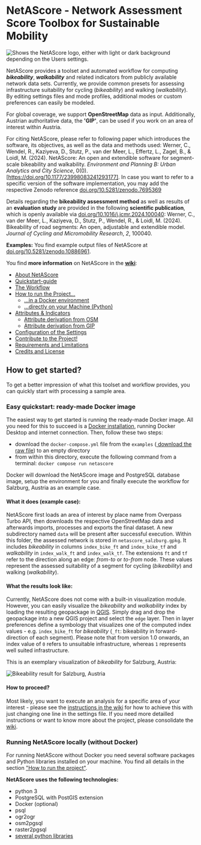 # NetAScore - Network Assessment Score Toolbox for Sustainable Mobility

<picture>
  <source media="(prefers-color-scheme: dark)" srcset="https://github.com/plus-mobilitylab/netascore/assets/82904077/762dc210-1ca5-4ead-8aeb-522e974a93fe">
  <source media="(prefers-color-scheme: light)" srcset="https://github.com/plus-mobilitylab/netascore/assets/82904077/240d09f8-a728-41ec-b0e7-8bba8fac4d38">
  <img alt="Shows the NetAScore logo, either with light or dark background depending on the Users settings." src="https://github.com/plus-mobilitylab/netascore/assets/82904077/240d09f8-a728-41ec-b0e7-8bba8fac4d38">
</picture>



NetAScore provides a toolset and automated workflow for computing ***bikeability***, ***walkability*** and related indicators from publicly available network data sets. Currently, we provide common presets for assessing infrastructure suitability for cycling (*bikeability*) and walking (*walkability*). By editing settings files and mode profiles, additional modes or custom preferences can easily be modeled.

For global coverage, we support **OpenStreetMap** data as input. Additionally, Austrian authoritative data, the **'GIP'**, can be used if you work on an area of interest within Austria. 

For citing NetAScore, please refer to following paper which introduces the software, its objectives, as well as the data and methods used: 
Werner, C., Wendel, R., Kaziyeva, D., Stutz, P., van der Meer, L., Effertz, L., Zagel, B., & Loidl, M. (2024). NetAScore: An open and extendible software for segment-scale bikeability and walkability. *Environment and Planning B: Urban Analytics and City Science*, 0(0). [https://doi.org/10.1177/23998083241293177]. In case you want to refer to a specific version of the software implementation, you may add the respective Zenodo reference [doi.org/10.5281/zenodo.7695369](https://doi.org/10.5281/zenodo.7695369)

Details regarding the **bikeability assessment method** as well as results of an **evaluation study** are provided in the following **scientific publication**, which is openly available via [doi.org/10.1016/j.jcmr.2024.100040](https://doi.org/10.1016/j.jcmr.2024.100040): Werner, C., van der Meer, L., Kaziyeva, D., Stutz, P., Wendel, R., & Loidl, M. (2024). Bikeability of road segments: An open, adjustable and extendible model. *Journal of Cycling and Micromobility Research*, *2*, 100040.

**Examples:** You find example output files of NetAScore at [doi.org/10.5281/zenodo.10886961](https://doi.org/10.5281/zenodo.10886961).

You find **more information** on NetAScore in the **[wiki](https://github.com/plus-mobilitylab/netascore/wiki)**:

* [About NetAScore](https://github.com/plus-mobilitylab/netascore/wiki)
* [Quickstart-guide](https://github.com/plus-mobilitylab/netascore/wiki/Quickstart%E2%80%90Guide)
* [The Workflow](https://github.com/plus-mobilitylab/netascore/wiki/The-workflow)
* [How to run the Project...](https://github.com/plus-mobilitylab/netascore/wiki/How-to-run-the-project)
  * [...in a Docker environment](https://github.com/plus-mobilitylab/netascore/wiki/How-to-run-the-project-in-a-Docker-environment)
  * [...directly on your Machine (Python)](https://github.com/plus-mobilitylab/netascore/wiki/Run-NetAScore-manually-with-Python)
* [Attributes & Indicators](https://github.com/plus-mobilitylab/netascore/wiki/Attributes-and-Indicators)
  * [Attribute derivation from OSM](https://github.com/plus-mobilitylab/netascore/wiki/Attribute-derivation-from-OSM)
  * [Attribute derivation from GIP](https://github.com/plus-mobilitylab/netascore/wiki/Attribute-derivation-from-GIP)
* [Configuration of the Settings](https://github.com/plus-mobilitylab/netascore/wiki/Configuration-of-the-settings)
* [Contribute to the Project!](https://github.com/plus-mobilitylab/netascore/wiki/How-to-contribute)
* [Requirements and Limitations](https://github.com/plus-mobilitylab/netascore/wiki/Requirements-and-Limitations)
* [Credits and License](https://github.com/plus-mobilitylab/netascore/wiki/Credits-and-license)

## How to get started?

To get a better impression of what this toolset and workflow provides, you can quickly start with processing a sample area.

### Easy quickstart: ready-made Docker image

The easiest way to get started is running the ready-made Docker image. All you need for this to succeed is a [Docker installation](https://docs.docker.com/engine/install/), running Docker Desktop and internet connection. Then, follow these two steps:

- download the `docker-compose.yml` file from the `examples` ([ download the raw file](https://github.com/plus-mobilitylab/netascore/blob/main/examples/docker-compose.yml)) to an empty directory
- from within this directory, execute the following command from a terminal:
  `docker compose run netascore`

Docker will download the NetAScore image and PostgreSQL database image, setup the environment for you and finally execute the workflow for Salzburg, Austria as an example case.

#### What it does (example case):

NetAScore first loads an area of interest by place name from Overpass Turbo API, then downloads the respective OpenStreetMap data and afterwards imports, processes and exports the final dataset. A new subdirectory named `data` will be present after successful execution. Within this folder, the assessed network is stored in `netascore_salzburg.gpkg`. It includes *bikeability* in columns `index_bike_ft` and `index_bike_tf` and *walkability* in `index_walk_ft` and `index_walk_tf`. The extensions `ft` and `tf` refer to the direction along an edge: *from-to* or *to-from* node. These values represent the assessed suitability of a segment for cycling (*bikeability*) and walking (*walkability*).

#### What the results look like:

Currently, NetAScore does not come with a built-in visualization module. However, you can easily visualize the *bikeability* and *walkability* index by loading the resulting geopackage in [QGIS](https://qgis.org). Simply drag and drop the geopackage into a new QGIS project and select the `edge` layer. Then in layer preferences define a symbology that visualizes one of the computed index values - e.g. `index_bike_ft` for *bikeability* (`_ft`: bikeability in forward-direction of each segment). Please note that from version 1.0 onwards, an index value of `0` refers to unsuitable infrastructure, whereas `1` represents well suited infrastructure.

This is an exemplary visualization of *bikeability* for Salzburg, Austria:

![Bikeability result for Salzburg, Austria](https://user-images.githubusercontent.com/24413180/229191339-7271e4ac-5a9b-4c12-ad02-dd3909215623.png)

#### How to proceed?

Most likely, you want to execute an analysis for a specific area of your interest - please see the [instructions in the wiki](https://github.com/plus-mobilitylab/netascore/wiki/How-to-run-the-project-in-a-Docker-environment#run-netascore-for-your-own-area-of-interest) for how to achieve this with just changing one line in the settings file.
If you need more detailled instructions or want to know more about the project, please consolidate the [wiki](https://github.com/plus-mobilitylab/netascore/wiki).

### Running NetAScore locally (without Docker)

For running NetAScore without Docker you need several software packages and Python libraries installed on your machine. You find all details in the section ["How to run the project"](https://github.com/plus-mobilitylab/netascore/wiki/How-to-run-the-project).

**NetAScore uses the following technologies:**

- python 3
- PostgreSQL with PostGIS extension
- Docker (optional)
- psql
- ogr2ogr
- osm2pgsql
- raster2pgsql
- [several python libraries](../main/requirements.txt)
